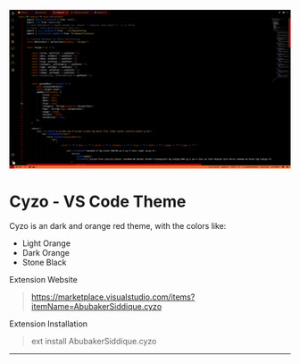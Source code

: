 ![Image](SS.png)

# Cyzo - VS Code Theme

Cyzo is an dark and orange red theme, with the colors like:
- Light Orange
- Dark Orange
- Stone Black

Extension Website
> https://marketplace.visualstudio.com/items?itemName=AbubakerSiddique.cyzo

Extension Installation
> ext install AbubakerSiddique.cyzo

---
